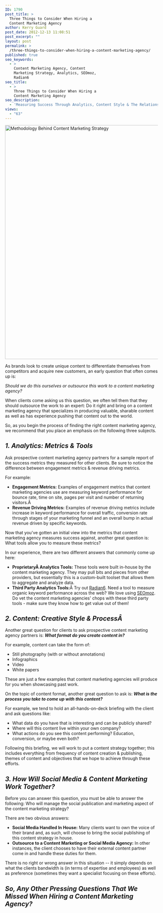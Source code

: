 ```yaml
---
ID: 1790
post_title: >
  Three Things to Consider When Hiring a
  Content Marketing Agency
author: Kerry Guard
post_date: 2012-12-13 11:08:51
post_excerpt: ""
layout: post
permalink: >
  /three-things-to-consider-when-hiring-a-content-marketing-agency/
published: true
seo_keywords:
  - >
    Content Marketing Agency, Content
    Marketing Strategy, Analytics, SEOmoz,
    Radian6
seo_title:
  - >
    Three Things to Consider When Hiring a
    Content Marketing Agency
seo_description:
  - 'Measuring Success Through Analytics, Content Style & The Relationship Between How Social Media and Content Marketing Work Together.'
views:
  - "63"
---
```

<img class="alignleft size-full wp-image-1933" alt="Methodology Behind Content Marketing Strategy" src="http://mkgmediagroup.com/wp-content/uploads/2012/12/Content-Marketing-Agency-Philosophy.png" width="1024" height="768" />

As brands look to create unique content to differentiate themselves from competitors and acquire new customers, an early question that often comes up is:

<em>Should we do this ourselves or outsource this work to a content marketing agency?</em>

When clients come asking us this question, we often tell them that they should outsource the work to an expert: Do it right and bring on a content marketing agency that specializes in producing valuable, sharable content as well as has experience pushing that content out to the world.

So, as you begin the process of finding the right content marketing agency, we recommend that you place an emphasis on the following three subjects.
<h2><em>1. Analytics: Metrics &amp; Tools</em></h2>
Ask prospective content marketing agency partners for a sample report of the success metrics they measured for other clients. Be sure to notice the difference between engagement metrics &amp; revenue driving metrics.

For example:
<ul>
	<li><span style="line-height: 13.981481552124023px;" data-mce-mark="1"><strong>Engagement Metrics:</strong> Examples of engagement metrics that content marketing agencies use are measuring keyword performance for bounce rate, time on site, pages per visit and number of returning visitors.Â </span></li>
	<li><strong>Revenue Driving Metrics:</strong> Examples of revenue driving metrics include increase in keyword performance for overall traffic, conversion rate through stages of your marketing funnel and an overall bump in actual revenue driven by specific keywords.</li>
</ul>
Now that you've gotten an initial view into the metrics that content marketing agency measures success against, another great question is: What tools allow you to measure these metrics?

In our experience, there are two different answers that commonly come up here:
<ul>
	<li><strong>ProprietaryÂ Analytics Tools:</strong> These tools were built in-house by the content marketing agency. They may pull bits and pieces from other providers, but essentially this is a custom-built toolset that allows them to aggregate and analyze data.</li>
	<li><strong>Third Party Analytics Tools:</strong>Â Try out <a href="http://radian6.com" target="_blank">Radian6</a>. Need a tool to measure organic keyword performance across the web? We love using <a href="http://seomoz.com" target="_blank">SEOmoz</a>. Do vet the content marketing agencies' chops with these third party tools - make sure they know how to get value out of them!</li>
</ul>
<h2><em>2. Content: Creative Style &amp; ProcessÂ </em></h2>
Another great question for clients to ask prospective content marketing agency partners is: <strong><em>What format do you create content in?</em></strong>

For example, content can take the form of:
<ul>
	<li>Still photography (with or without annotations)</li>
	<li>Infographics</li>
	<li>Video</li>
	<li>White papers</li>
</ul>
These are just a few examples that content marketing agencies will produce for you when showcasing past work.

On the topic of content format, another great question to ask is: <em><strong>What is the process you take to come up with this content?</strong></em>

For example, we tend to hold an all-hands-on-deck briefing with the client and ask questions like:
<ul>
	<li>What data do you have that is interesting and can be publicly shared?</li>
	<li>Where will this content live within your own company?</li>
	<li>What actions do you see this content performing? Education, conversion, or maybe even both?</li>
</ul>
Following this briefing, we will work to put a content strategy together; this includes everything from frequency of content creation &amp; publishing, themes of content and objectives that we hope to achieve through these efforts.
<h2><em>3. How Will Social Media &amp; Content Marketing Work Together?</em></h2>
Before you can answer this question, you must be able to answer the following: Who will manage the social publication and marketing aspect of the content marketing strategy?

There are two obvious answers:
<ul>
	<li><strong>Social Media Handled In House:</strong> Many clients want to own the voice of their brand and, as such, will choose to bring the social publishing of this content strategy in house.</li>
	<li><strong>Outsource to a Content Marketing or Social Media Agency:</strong> In other instances, the client chooses to have their external content partner come in and handle these duties for them.</li>
</ul>
There is no right or wrong answer in this situation -- it simply depends on what the clients bandwidth is (in terms of expertise and employees) as well as preference (sometimes they want a specialist focusing on these efforts).
<h2><em>So, Any Other Pressing Questions That We Missed When Hiring a Content Marketing Agency?</em></h2>